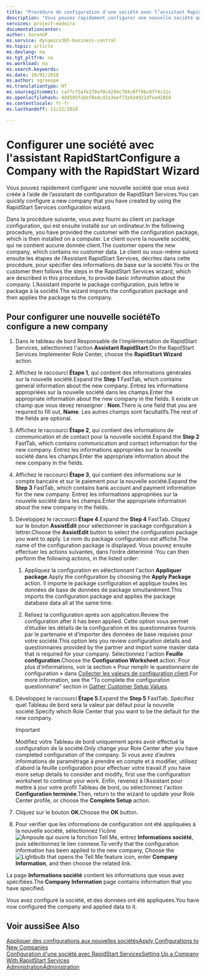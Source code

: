 ```yaml
---
title: "Procédure de configuration d'une société avec l’assistant RapidStart | Microsoft Docs"
description: "Vous pouvez rapidement configurer une nouvelle société que vous avez créée à l’aide de l’assistant de configuration de RapidStart Services."
services: project-madeira
documentationcenter: 
author: SorenGP
ms.service: dynamics365-business-central
ms.topic: article
ms.devlang: na
ms.tgt_pltfrm: na
ms.workload: na
ms.search.keywords: 
ms.date: 10/01/2018
ms.author: sgroespe
ms.translationtype: HT
ms.sourcegitcommit: caf7cf5afe370af0c4294c794c0ff9bc8ff4c31c
ms.openlocfilehash: 4dd595fabbf8e4cd2a3eef73a934922dfea92858
ms.contentlocale: fr-fr
ms.lasthandoff: 11/22/2018

---
```

# <a name="configure-a-company-with-the-rapidstart-wizard"></a><span data-ttu-id="080f2-103">Configurer une société avec l'assistant RapidStart</span><span class="sxs-lookup"><span data-stu-id="080f2-103">Configure a Company with the RapidStart Wizard</span></span>
<span data-ttu-id="080f2-104">Vous pouvez rapidement configurer une nouvelle société que vous avez créée à l’aide de l’assistant de configuration de RapidStart Services.</span><span class="sxs-lookup"><span data-stu-id="080f2-104">You can quickly configure a new company that you have created by using the RapidStart Services configuration wizard.</span></span>

<span data-ttu-id="080f2-105">Dans la procédure suivante, vous avez fourni au client un package configuration, qui est ensuite installé sur un ordinateur.</span><span class="sxs-lookup"><span data-stu-id="080f2-105">In the following procedure, you have provided the customer with the configuration package, which is then installed on a computer.</span></span> <span data-ttu-id="080f2-106">Le client ouvre la nouvelle société, qui ne contient aucune donnée client.</span><span class="sxs-lookup"><span data-stu-id="080f2-106">The customer opens the new company, which contains no customer data.</span></span> <span data-ttu-id="080f2-107">Le client ou vous-même suivez ensuite les étapes de l’Assistant RapidStart Services, décrites dans cette procédure, pour spécifier des informations de base sur la société.</span><span class="sxs-lookup"><span data-stu-id="080f2-107">You or the customer then follows the steps in the RapidStart Services wizard, which are described in this procedure, to provide basic information about the company.</span></span> <span data-ttu-id="080f2-108">L’Assistant importe le package configuration, puis lettre le package à la société.</span><span class="sxs-lookup"><span data-stu-id="080f2-108">The wizard imports the configuration package and then applies the package to the company.</span></span>  

## <a name="to-configure-a-new-company"></a><span data-ttu-id="080f2-109">Pour configurer une nouvelle société</span><span class="sxs-lookup"><span data-stu-id="080f2-109">To configure a new company</span></span>  
1. <span data-ttu-id="080f2-110">Dans le tableau de bord Responsable de l'implémentation de RapidStart Services, sélectionnez l'action **Assistant RapidStart**.</span><span class="sxs-lookup"><span data-stu-id="080f2-110">On the RapidStart Services Implementer Role Center, choose the **RapidStart Wizard** action.</span></span>  
2. <span data-ttu-id="080f2-111">Affichez le raccourci **Étape 1**, qui contient des informations générales sur la nouvelle société.</span><span class="sxs-lookup"><span data-stu-id="080f2-111">Expand the **Step 1** FastTab, which contains general information about the new company.</span></span> <span data-ttu-id="080f2-112">Entrez les informations appropriées sur la nouvelle société dans les champs.</span><span class="sxs-lookup"><span data-stu-id="080f2-112">Enter the appropriate information about the new company in the fields.</span></span> <span data-ttu-id="080f2-113">Il existe un champ que vous devez renseigner : **Nom**.</span><span class="sxs-lookup"><span data-stu-id="080f2-113">There is one field that you are required to fill out, **Name**.</span></span> <span data-ttu-id="080f2-114">Les autres champs sont facultatifs.</span><span class="sxs-lookup"><span data-stu-id="080f2-114">The rest of the fields are optional.</span></span>  
3. <span data-ttu-id="080f2-115">Affichez le raccourci **Étape 2**, qui contient des informations de communication et de contact pour la nouvelle société.</span><span class="sxs-lookup"><span data-stu-id="080f2-115">Expand the **Step 2** FastTab, which contains communication and contact information for the new company.</span></span> <span data-ttu-id="080f2-116">Entrez les informations appropriées sur la nouvelle société dans les champs.</span><span class="sxs-lookup"><span data-stu-id="080f2-116">Enter the appropriate information about the new company in the fields.</span></span>
4. <span data-ttu-id="080f2-117">Affichez le raccourci **Étape 3**, qui contient des informations sur le compte bancaire et sur le paiement pour la nouvelle société.</span><span class="sxs-lookup"><span data-stu-id="080f2-117">Expand the **Step 3** FastTab, which contains bank account and payment information for the new company.</span></span> <span data-ttu-id="080f2-118">Entrez les informations appropriées sur la nouvelle société dans les champs.</span><span class="sxs-lookup"><span data-stu-id="080f2-118">Enter the appropriate information about the new company in the fields.</span></span>  
5. <span data-ttu-id="080f2-119">Développez le raccourci **Étape 4**.</span><span class="sxs-lookup"><span data-stu-id="080f2-119">Expand the **Step 4** FastTab.</span></span> <span data-ttu-id="080f2-120">Cliquez sur le bouton **AssistEdit** pour sélectionner le package configuration à lettrer.</span><span class="sxs-lookup"><span data-stu-id="080f2-120">Choose the **AssistEdit** button to select the configuration package you want to apply.</span></span> <span data-ttu-id="080f2-121">Le nom du package configuration est affiché.</span><span class="sxs-lookup"><span data-stu-id="080f2-121">The name of the configuration package is displayed.</span></span> <span data-ttu-id="080f2-122">Vous pouvez ensuite effectuer les actions suivantes, dans l’ordre déterminé :</span><span class="sxs-lookup"><span data-stu-id="080f2-122">You can then perform the following actions, in the listed order:</span></span>  

    1. <span data-ttu-id="080f2-123">Appliquez la configuration en sélectionnant l'action **Appliquer package**.</span><span class="sxs-lookup"><span data-stu-id="080f2-123">Apply the configuration by choosing the **Apply Package** action.</span></span> <span data-ttu-id="080f2-124">Il importe le package configuration et applique toutes les données de base de données de package simultanément.</span><span class="sxs-lookup"><span data-stu-id="080f2-124">This imports the configuration package and applies the package database data all at the same time.</span></span>  

    2. <span data-ttu-id="080f2-125">Relisez la configuration après son application.</span><span class="sxs-lookup"><span data-stu-id="080f2-125">Review the configuration after it has been applied.</span></span> <span data-ttu-id="080f2-126">Cette option vous permet d’étudier les détails de la configuration et les questionnaires fournis par le partenaire et d’importer des données de base requises pour votre société.</span><span class="sxs-lookup"><span data-stu-id="080f2-126">This option lets you review configuration details and questionnaires provided by the partner and import some master data that is required for your company.</span></span> <span data-ttu-id="080f2-127">Sélectionnez l'action **Feuille configuration**.</span><span class="sxs-lookup"><span data-stu-id="080f2-127">Choose the **Configuration Worksheet** action.</span></span> <span data-ttu-id="080f2-128">Pour plus d'informations, voir la section « Pour remplir le questionnaire de configuration » dans [Collecter les valeurs de configuration client](admin-gather-customer-setup-values.md).</span><span class="sxs-lookup"><span data-stu-id="080f2-128">For more information, see the "To complete the configuration questionnaire" section in [Gather Customer Setup Values](admin-gather-customer-setup-values.md).</span></span>  

6. <span data-ttu-id="080f2-129">Développez le raccourci **Étape 5**.</span><span class="sxs-lookup"><span data-stu-id="080f2-129">Expand the **Step 5** FastTab.</span></span> <span data-ttu-id="080f2-130">Spécifiez quel Tableau de bord sera la valeur par défaut pour la nouvelle société.</span><span class="sxs-lookup"><span data-stu-id="080f2-130">Specify which Role Center that you want to be the default for the new company.</span></span>  

    > [!IMPORTANT]  
    >  <span data-ttu-id="080f2-131">Modifiez votre Tableau de bord uniquement après avoir effectué la configuration de la société.</span><span class="sxs-lookup"><span data-stu-id="080f2-131">Only change your Role Center after you have completed configuration of the company.</span></span> <span data-ttu-id="080f2-132">Si vous avez d’autres informations de paramétrage à prendre en compte et à modifier, utilisez d’abord la feuille configuration pour effectuer votre travail.</span><span class="sxs-lookup"><span data-stu-id="080f2-132">If you have more setup details to consider and modify, first use the configuration worksheet to continue your work.</span></span> <span data-ttu-id="080f2-133">Enfin, revenez à l’Assistant pour mettre à jour votre profil Tableau de bord, ou sélectionnez l'action **Configuration terminée**.</span><span class="sxs-lookup"><span data-stu-id="080f2-133">Then, return to the wizard to update your Role Center profile, or choose the **Complete Setup** action.</span></span>

7. <span data-ttu-id="080f2-134">Cliquez sur le bouton **OK**.</span><span class="sxs-lookup"><span data-stu-id="080f2-134">Choose the **OK** button.</span></span>  
8. <span data-ttu-id="080f2-135">Pour vérifier que les informations de configuration ont été appliquées à la nouvelle société, sélectionnez l'icône ![Ampoule qui ouvre la fonction Tell Me](media/ui-search/search_small.png "Dites-moi ce que vous voulez faire"), entrez **Informations société**, puis sélectionnez le lien connexe.</span><span class="sxs-lookup"><span data-stu-id="080f2-135">To verify that the configuration information has been applied to the new company, Choose the ![Lightbulb that opens the Tell Me feature](media/ui-search/search_small.png "Tell me what you want to do") icon, enter **Company Information**, and then choose the related link.</span></span>

<span data-ttu-id="080f2-136">La page **Informations société** contient les informations que vous avez spécifiées.</span><span class="sxs-lookup"><span data-stu-id="080f2-136">The **Company Information** page contains information that you have specified.</span></span>   

<span data-ttu-id="080f2-137">Vous avez configuré la société, et des données ont été appliquées.</span><span class="sxs-lookup"><span data-stu-id="080f2-137">You have now configured the company and applied data to it.</span></span>  

## <a name="see-also"></a><span data-ttu-id="080f2-138">Voir aussi</span><span class="sxs-lookup"><span data-stu-id="080f2-138">See Also</span></span>  
[<span data-ttu-id="080f2-139">Appliquer des configurations aux nouvelles sociétés</span><span class="sxs-lookup"><span data-stu-id="080f2-139">Apply Configurations to New Companies</span></span>](admin-apply-configuration-to-new-companies.md)  
[<span data-ttu-id="080f2-140">Configuration d'une société avec RapidStart Services</span><span class="sxs-lookup"><span data-stu-id="080f2-140">Setting Up a Company With RapidStart Services</span></span>](admin-set-up-a-company-with-rapidstart.md)  
[<span data-ttu-id="080f2-141">Administration</span><span class="sxs-lookup"><span data-stu-id="080f2-141">Administration</span></span>](admin-setup-and-administration.md)


